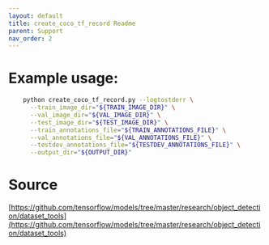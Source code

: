 ```yaml
---
layout: default
title: create_coco_tf_record Readme
parent: Support
nav_order: 2
---
```


# Example usage:
```bash
    python create_coco_tf_record.py --logtostderr \
      --train_image_dir="${TRAIN_IMAGE_DIR}" \
      --val_image_dir="${VAL_IMAGE_DIR}" \
      --test_image_dir="${TEST_IMAGE_DIR}" \
      --train_annotations_file="${TRAIN_ANNOTATIONS_FILE}" \
      --val_annotations_file="${VAL_ANNOTATIONS_FILE}" \
      --testdev_annotations_file="${TESTDEV_ANNOTATIONS_FILE}" \
      --output_dir="${OUTPUT_DIR}"
```
# Source
[https://github.com/tensorflow/models/tree/master/research/object_detection/dataset_tools](https://github.com/tensorflow/models/tree/master/research/object_detection/dataset_tools)